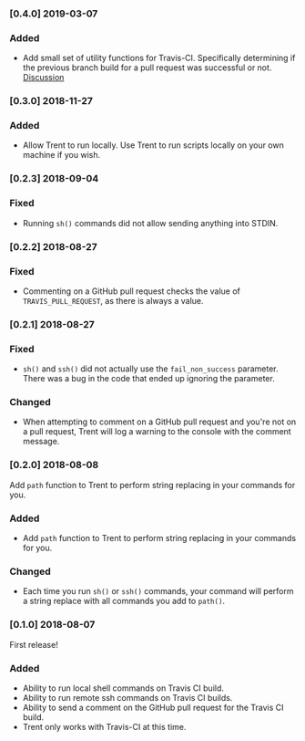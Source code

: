 ### [0.4.0] 2019-03-07

### Added
- Add small set of utility functions for Travis-CI. Specifically determining if the previous branch build for a pull request was successful or not. [Discussion](https://github.com/levibostian/Trent/issues/22)

### [0.3.0] 2018-11-27

### Added
- Allow Trent to run locally. Use Trent to run scripts locally on your own machine if you wish. 

### [0.2.3] 2018-09-04

### Fixed 
- Running `sh()` commands did not allow sending anything into STDIN. 

### [0.2.2] 2018-08-27

### Fixed 
- Commenting on a GitHub pull request checks the value of `TRAVIS_PULL_REQUEST`, as there is always a value. 

### [0.2.1] 2018-08-27

### Fixed 
- `sh()` and `ssh()` did not actually use the `fail_non_success` parameter. There was a bug in the code that ended up ignoring the parameter. 

### Changed 
- When attempting to comment on a GitHub pull request and you're not on a pull request, Trent will log a warning to the console with the comment message. 

### [0.2.0] 2018-08-08

Add `path` function to Trent to perform string replacing in your commands for you. 

### Added
- Add `path` function to Trent to perform string replacing in your commands for you. 

### Changed
- Each time you run `sh()` or `ssh()` commands, your command will perform a string replace with all commands you add to `path()`. 

### [0.1.0] 2018-08-07

First release! 

### Added
- Ability to run local shell commands on Travis CI build. 
- Ability to run remote ssh commands on Travis CI builds. 
- Ability to send a comment on the GitHub pull request for the Travis CI build. 
- Trent only works with Travis-CI at this time. 